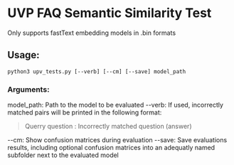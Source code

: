 # UVP FAQ Semantic Similarity Test
Only supports fastText embedding models in .bin formats

## Usage:
    python3 upv_tests.py [--verb] [--cm] [--save] model_path
  
### Arguments:
model_path: Path to the model to be evaluated
--verb: If used, incorrectly matched pairs will be printed in the following format:
> Querry question : Incorrectly matched question (answer)

--cm: Show confusion matrices during evaluation
--save: Save evaluations results, including optional confusion matrices into an adequatly named subfolder next to the evaluated model
